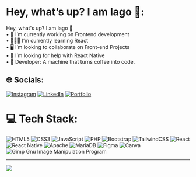 # Hey, what’s up? I am Iago 🖖:
Hey, what's up? I am Iago 🖖<br>• 💼 I’m currently working on Frontend development<br>• 👨🏻‍💻 I’m currently learning React<br>• 🖥️ I’m looking to collaborate on Front-end Projects<br>• 🤔 I’m looking for help with React Native<br>• 🤖 Developer: A machine that turns coffee into code.


## 🌐 Socials:
[![Instagram](https://img.shields.io/badge/Instagram-%23E4405F.svg?logo=Instagram&logoColor=white)](https://instagram.com/iagoborelli.dev) [![LinkedIn](https://img.shields.io/badge/LinkedIn-%230077B5.svg?logo=linkedin&logoColor=white)](https://linkedin.com/in/IagoBorelli) [![Portfolio](https://img.shields.io/badge/💼_Portfolio-purple)](https://iagoborelli.bohr.io)



# 💻 Tech Stack:
![HTML5](https://img.shields.io/badge/html5-%23E34F26.svg?style=for-the-badge&logo=html5&logoColor=white) ![CSS3](https://img.shields.io/badge/css3-%231572B6.svg?style=for-the-badge&logo=css3&logoColor=white) ![JavaScript](https://img.shields.io/badge/javascript-%23323330.svg?style=for-the-badge&logo=javascript&logoColor=%23F7DF1E) ![PHP](https://img.shields.io/badge/php-%23777BB4.svg?style=for-the-badge&logo=php&logoColor=white) ![Bootstrap](https://img.shields.io/badge/bootstrap-%23563D7C.svg?style=for-the-badge&logo=bootstrap&logoColor=white) ![TailwindCSS](https://img.shields.io/badge/tailwindcss-%2338B2AC.svg?style=for-the-badge&logo=tailwind-css&logoColor=white) ![React](https://img.shields.io/badge/react-%2320232a.svg?style=for-the-badge&logo=react&logoColor=%2361DAFB) ![React Native](https://img.shields.io/badge/react_native-%2320232a.svg?style=for-the-badge&logo=react&logoColor=%2361DAFB) ![Apache](https://img.shields.io/badge/apache-%23D42029.svg?style=for-the-badge&logo=apache&logoColor=white) ![MariaDB](https://img.shields.io/badge/MariaDB-003545?style=for-the-badge&logo=mariadb&logoColor=white) 	![Figma](https://img.shields.io/badge/figma-%23F24E1E.svg?style=for-the-badge&logo=figma&logoColor=white) ![Canva](https://img.shields.io/badge/Canva-%2300C4CC.svg?style=for-the-badge&logo=Canva&logoColor=white) ![Gimp Gnu Image Manipulation Program](https://img.shields.io/badge/Gimp-657D8B?style=for-the-badge&logo=gimp&logoColor=FFFFFF)

---
[![](https://visitcount.itsvg.in/api?id=iagoborelli&icon=0&color=0)](https://visitcount.itsvg.in)

<!-- Proudly created with GPRM ( https://gprm.itsvg.in ) -->
